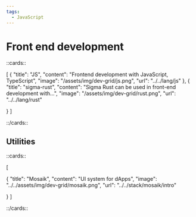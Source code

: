 ```yaml
---
tags:
  - JavaScript
---
```


# Front end development

::cards::

[
  {
    "title": "JS",
    "content": "Frontend development with JavaScript, TypeScript",
    "image": "/assets/img/dev-grid/js.png",
    "url": "../../lang/js"
  },
  {
    "title": "sigma-rust",
    "content": "Sigma Rust can be used in front-end development with...",
    "image": "/assets/img/dev-grid/rust.png",
    "url": "../../lang/rust"

  }
]

::/cards::

## Utilities

::cards::

[

  {
    "title": "Mosaik",
    "content": "UI system for dApps",
    "image": "../../assets/img/dev-grid/mosaik.png",
    "url": "../../stack/mosaik/intro"

  }
]

::/cards::